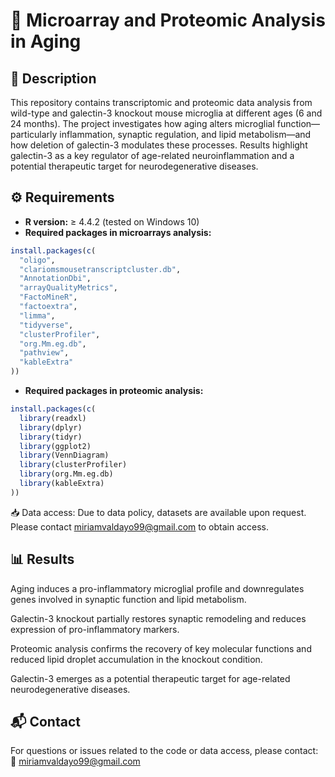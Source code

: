 # 🧬 Microarray and Proteomic Analysis in Aging

## 📄 Description
This repository contains transcriptomic and proteomic data analysis from wild-type and galectin-3 knockout mouse microglia at different ages (6 and 24 months). The project investigates how aging alters microglial function—particularly inflammation, synaptic regulation, and lipid metabolism—and how deletion of galectin-3 modulates these processes. Results highlight galectin-3 as a key regulator of age-related neuroinflammation and a potential therapeutic target for neurodegenerative diseases.

## ⚙️ Requirements
- **R version:** ≥ 4.4.2 (tested on Windows 10)  
- **Required packages in microarrays analysis:**  
```r
install.packages(c(
  "oligo", 
  "clariomsmousetranscriptcluster.db", 
  "AnnotationDbi", 
  "arrayQualityMetrics", 
  "FactoMineR", 
  "factoextra", 
  "limma", 
  "tidyverse", 
  "clusterProfiler", 
  "org.Mm.eg.db", 
  "pathview", 
  "kableExtra"
))
```
- **Required packages in proteomic analysis:**  
```r
install.packages(c(
  library(readxl)
  library(dplyr)
  library(tidyr)
  library(ggplot2)
  library(VennDiagram)
  library(clusterProfiler)
  library(org.Mm.eg.db)
  library(kableExtra)
))
```
📥 Data access: Due to data policy, datasets are available upon request. Please contact miriamvaldayo99@gmail.com to obtain access.

## 📊 Results
Aging induces a pro-inflammatory microglial profile and downregulates genes involved in synaptic function and lipid metabolism.

Galectin-3 knockout partially restores synaptic remodeling and reduces expression of pro-inflammatory markers.

Proteomic analysis confirms the recovery of key molecular functions and reduced lipid droplet accumulation in the knockout condition.

Galectin-3 emerges as a potential therapeutic target for age-related neurodegenerative diseases.

## 📬 Contact
For questions or issues related to the code or data access, please contact:
📧 miriamvaldayo99@gmail.com
